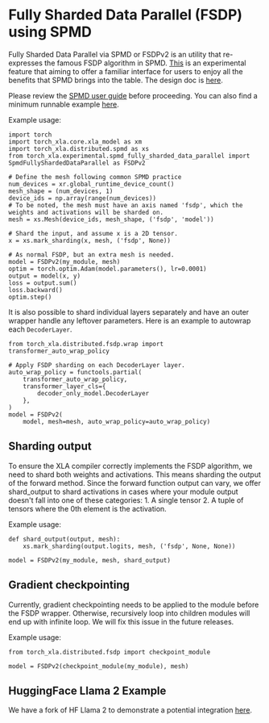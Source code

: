 # Fully Sharded Data Parallel (FSDP) using SPMD

Fully Sharded Data Parallel via SPMD or FSDPv2 is an utility that
re-expresses the famous FSDP algorithm in SPMD.
[This](https://github.com/pytorch/xla/blob/master/torch_xla/experimental/spmd_fully_sharded_data_parallel.py)
is an experimental feature that aiming to offer a familiar interface for
users to enjoy all the benefits that SPMD brings into the table. The
design doc is [here](https://github.com/pytorch/xla/issues/6379).

Please review the [SPMD user guide](./spmd_basic.html) before
proceeding. You can also find a minimum runnable example
[here](https://github.com/pytorch/xla/blob/master/examples/fsdp/train_decoder_only_fsdp_v2.py).

Example usage:

``` python3
import torch
import torch_xla.core.xla_model as xm
import torch_xla.distributed.spmd as xs
from torch_xla.experimental.spmd_fully_sharded_data_parallel import SpmdFullyShardedDataParallel as FSDPv2

# Define the mesh following common SPMD practice
num_devices = xr.global_runtime_device_count()
mesh_shape = (num_devices, 1)
device_ids = np.array(range(num_devices))
# To be noted, the mesh must have an axis named 'fsdp', which the weights and activations will be sharded on.
mesh = xs.Mesh(device_ids, mesh_shape, ('fsdp', 'model'))

# Shard the input, and assume x is a 2D tensor.
x = xs.mark_sharding(x, mesh, ('fsdp', None))

# As normal FSDP, but an extra mesh is needed.
model = FSDPv2(my_module, mesh)
optim = torch.optim.Adam(model.parameters(), lr=0.0001)
output = model(x, y)
loss = output.sum()
loss.backward()
optim.step()
```

It is also possible to shard individual layers separately and have an
outer wrapper handle any leftover parameters. Here is an example to
autowrap each `DecoderLayer`.

``` python3
from torch_xla.distributed.fsdp.wrap import transformer_auto_wrap_policy

# Apply FSDP sharding on each DecoderLayer layer.
auto_wrap_policy = functools.partial(
    transformer_auto_wrap_policy,
    transformer_layer_cls={
        decoder_only_model.DecoderLayer
    },
)
model = FSDPv2(
    model, mesh=mesh, auto_wrap_policy=auto_wrap_policy)
```

## Sharding output

To ensure the XLA compiler correctly implements the FSDP algorithm, we
need to shard both weights and activations. This means sharding the
output of the forward method. Since the forward function output can
vary, we offer shard_output to shard activations in cases where your
module output doesn't fall into one of these categories: 1. A single
tensor 2. A tuple of tensors where the 0th element is the activation.

Example usage:

``` python3
def shard_output(output, mesh):
    xs.mark_sharding(output.logits, mesh, ('fsdp', None, None))

model = FSDPv2(my_module, mesh, shard_output)
```

## Gradient checkpointing

Currently, gradient checkpointing needs to be applied to the module
before the FSDP wrapper. Otherwise, recursively loop into children
modules will end up with infinite loop. We will fix this issue in the
future releases.

Example usage:

``` python3
from torch_xla.distributed.fsdp import checkpoint_module

model = FSDPv2(checkpoint_module(my_module), mesh)
```

## HuggingFace Llama 2 Example

We have a fork of HF Llama 2 to demonstrate a potential integration
[here](https://github.com/huggingface/transformers/compare/main...pytorch-tpu:transformers:llama2-spmd-fsdp).
